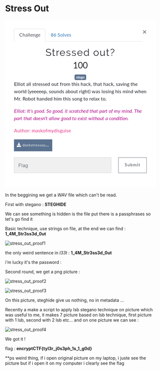 # Stress Out

![stressout_enonce](../IMG/stressout_enonce.png)

In the beggining we get a *WAV* file which can't be read. 

First with stegano : **STEGHIDE** 

We can see something is hidden is the file put there is a passphrases so let's go find it

Basic technique, use strings on file, at the end we can find : **1_4M_Str3ss3d_0ut**

![stress_out_proof1](/home/taiqui/Documents/WriteUp/encryptCTF_april_2019/IMG/stress_out_proof1.png)

the only weird sentence in *l33t* : **1_4M_Str3ss3d_0ut**



i'm lucky it's the password :

Second round, we get a png picture : 

![stress_out_proof2](/home/taiqui/Documents/WriteUp/encryptCTF_april_2019/IMG/stress_out_proof2.png)

 ![stress_out_proof3](/home/taiqui/Documents/WriteUp/encryptCTF_april_2019/IMG/stress_out_proof3.jpg)

On this picture, steghide give us nothing, no in metadata ...

Recently a make a script to apply lsb stegano technique on picture which was useful to me, it makes 7 picture based on lsb technique, first picture with 1 lsb, second with 2 lsb etc... and on one picture we can see : 

![stress_out_proof4](/home/taiqui/Documents/WriteUp/encryptCTF_april_2019/IMG/stress_out_proof4.jpg)

We got it ! 

flag : **encryptCTF{tyl3r_j0s3ph_1s_1_g0d}**

\*\*ps weird thing, if i open original picture on my laptop, i juste see the picture but if i open it on my computer i clearly see the flag